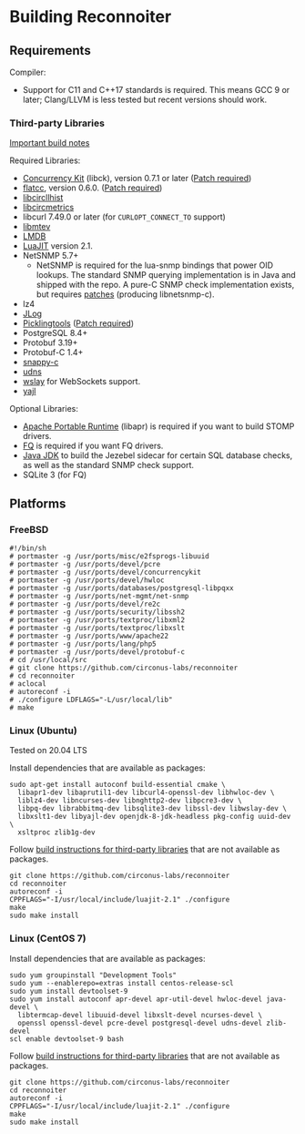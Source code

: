 # Building Reconnoiter

## Requirements

Compiler:
 * Support for C11 and C++17 standards is required. This means GCC 9 or later;
   Clang/LLVM is less tested but recent versions should work.

### Third-party Libraries

[Important build notes](THIRDPARTY-LIBS.md)

Required Libraries:
 * [Concurrency Kit](https://github.com/concurrencykit/ck) (libck), version 0.7.1 or later ([Patch required](THIRDPARTY-LIBS.md#concurrencykit-libck))
 * [flatcc](https://github.com/dvidelabs/flatcc), version 0.6.0. ([Patch required](THIRDPARTY-LIBS.md#flatcc))
 * [libcircllhist](https://github.com/openhistogram/libcircllhist)
 * [libcircmetrics](https://github.com/circonus-labs/libcircmetrics)
 * libcurl 7.49.0 or later (for `CURLOPT_CONNECT_TO` support)
 * [libmtev](https://github.com/circonus-labs/libmtev)
 * [LMDB](https://www.symas.com/lmdb)
 * [LuaJIT](https://luajit.org/luajit.html) version 2.1.
 * NetSNMP 5.7+
   * NetSNMP is required for the lua-snmp bindings that power OID lookups. The
     standard SNMP querying implementation is in Java and shipped with the
     repo.  A pure-C SNMP check implementation exists, but requires
     [patches](THIRDPARTY-LIBS.md#netsnmp) (producing libnetsnmp-c).
 * lz4
 * [JLog](https://github.com/omniti-labs/jlog)
 * [Picklingtools](http://www.picklingtools.com) ([Patch required](THIRDPARTY-LIBS.md#picklingtools))
 * PostgreSQL 8.4+
 * Protobuf 3.19+
 * Protobuf-C 1.4+
 * [snappy-c](https://github.com/andikleen/snappy-c.git)
 * [udns](https://www.corpit.ru/mjt/udns.html)
 * [wslay](https://github.com/tatsuhiro-t/wslay) for WebSockets support.
 * [yajl](https://github.com/lloyd/yajl)

Optional Libraries:
 * [Apache Portable Runtime](https://apr.apache.org) (libapr) is required
   if you want to build STOMP drivers.
 * [FQ](https://github.com/circonus-labs/fq) is required if you want FQ drivers.
 * [Java JDK](https://openjdk.org/projects/jdk/) to build the Jezebel sidecar
   for certain SQL database checks, as well as the standard SNMP check support.
 * SQLite 3 (for FQ)


## Platforms

### FreeBSD

    #!/bin/sh
    # portmaster -g /usr/ports/misc/e2fsprogs-libuuid
    # portmaster -g /usr/ports/devel/pcre
    # portmaster -g /usr/ports/devel/concurrencykit
    # portmaster -g /usr/ports/devel/hwloc
    # portmaster -g /usr/ports/databases/postgresql-libpqxx
    # portmaster -g /usr/ports/net-mgmt/net-snmp
    # portmaster -g /usr/ports/devel/re2c
    # portmaster -g /usr/ports/security/libssh2
    # portmaster -g /usr/ports/textproc/libxml2
    # portmaster -g /usr/ports/textproc/libxslt
    # portmaster -g /usr/ports/www/apache22
    # portmaster -g /usr/ports/lang/php5
    # portmaster -g /usr/ports/devel/protobuf-c
    # cd /usr/local/src
    # git clone https://github.com/circonus-labs/reconnoiter
    # cd reconnoiter
    # aclocal
    # autoreconf -i
    # ./configure LDFLAGS="-L/usr/local/lib"
    # make

### Linux (Ubuntu)

Tested on 20.04 LTS

Install dependencies that are available as packages:

    sudo apt-get install autoconf build-essential cmake \
      libapr1-dev libaprutil1-dev libcurl4-openssl-dev libhwloc-dev \
      liblz4-dev libncurses-dev libnghttp2-dev libpcre3-dev \
      libpq-dev librabbitmq-dev libsqlite3-dev libssl-dev libwslay-dev \
      libxslt1-dev libyajl-dev openjdk-8-jdk-headless pkg-config uuid-dev \
      xsltproc zlib1g-dev

Follow [build instructions for third-party libraries](THIRDPARTY-LIBS.md) that
are not available as packages.

    git clone https://github.com/circonus-labs/reconnoiter
    cd reconnoiter
    autoreconf -i
    CPPFLAGS="-I/usr/local/include/luajit-2.1" ./configure
    make
    sudo make install

### Linux (CentOS 7)

Install dependencies that are available as packages:

    sudo yum groupinstall "Development Tools"
    sudo yum --enablerepo=extras install centos-release-scl
    sudo yum install devtoolset-9
    sudo yum install autoconf apr-devel apr-util-devel hwloc-devel java-devel \
      libtermcap-devel libuuid-devel libxslt-devel ncurses-devel \
      openssl openssl-devel pcre-devel postgresql-devel udns-devel zlib-devel
    scl enable devtoolset-9 bash

Follow [build instructions for third-party libraries](THIRDPARTY-LIBS.md) that
are not available as packages.

    git clone https://github.com/circonus-labs/reconnoiter
    cd reconnoiter
    autoreconf -i
    CPPFLAGS="-I/usr/local/include/luajit-2.1" ./configure
    make
    sudo make install

